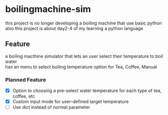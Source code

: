 # boilingmachine-sim
this project is no longer developing
a boiling machine that use basic python <br>
also this project is about day2-4 of my learning a python language <br>
## Feature
a boiling macthine simulator that lets an user select their temperature to boil water <br>
has an menu to select boiling temperature option for Tea, Coffee, Manual
### Planned Feature <br>
- [x] Option to choosing a pre-select water temperature for each type of tea, coffee, etc <br>
- [x] Custom input mode for user-defined target temperature
- [ ] Use dict instead of normal parameter 
